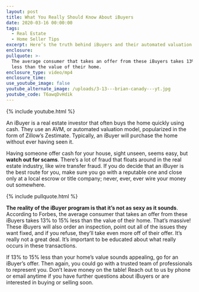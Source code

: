 ```yaml
---
layout: post
title: What You Really Should Know About iBuyers
date: 2020-03-16 00:00:00
tags:
  - Real Estate
  - Home Seller Tips
excerpt: Here’s the truth behind iBuyers and their automated valuation models.
enclosure:
pullquote: >-
  The average consumer that takes an offer from these iBuyers takes 13% to 15%
  less than the value of their home.
enclosure_type: video/mp4
enclosure_time:
use_youtube_image: false
youtube_alternate_image: /uploads/3-13---brian-canady---yt.jpg
youtube_code: T6awqDvHdik
---
```


{% include youtube.html %}

An iBuyer is a real estate investor that often buys the home quickly using cash. They use an AVM, or automated valuation model, popularized in the form of Zillow’s Zestimate. Typically, an iBuyer will purchase the home without ever having seen it.

Having someone offer cash for your house, sight unseen, seems easy, but **watch out for scams**. There’s a lot of fraud that floats around in the real estate industry, like wire transfer fraud. If you do decide that an iBuyer is the best route for you, make sure you go with a reputable one and close only at a local escrow or title company; never, ever, ever wire your money out somewhere.

{% include pullquote.html %}

**The reality of the iBuyer program is that it’s not as sexy as it sounds**. According to Forbes, the average consumer that takes an offer from these iBuyers takes 13% to 15% less than the value of their home. That’s massive\! These iBuyers will also order an inspection, point out all of the issues they want fixed, and if you refuse, they’ll take even more off of their offer. It’s really not a great deal. It’s important to be educated about what really occurs in these transactions.

If 13% to 15% less than your home’s value sounds appealing, go for an iBuyer’s offer. Then again, you could go with a trusted team of professionals to represent you. Don’t leave money on the table\! Reach out to us by phone or email anytime if you have further questions about iBuyers or are interested in buying or selling soon.